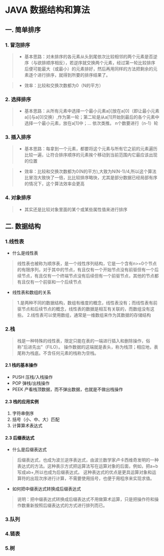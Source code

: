 # JAVA 数据结构和算法

## 一. 简单排序

### 1. 冒泡排序
> * 基本思路：对未排序的各元素从头到尾依次比较相邻的两个元素是否逆序（与欲排顺序相反），若逆序就交换两个元素，经过第一轮比较排序后便可能最大（或最小）的元素排好，然后再用同样的方法把剩余的元素逐个进行排序，就得到所要的排序结果了。

>* 效率：比较和交换次数都为0（N的平方）

### 2. 选择排序
> * 基本思路：从所有元素中选择一个最小元素a[i]放在a[0]（即让最小元素a[i]与a[0]交换）,作为第一轮；第二轮是从a[1]开始到最后的各个元素中选择一个最小元素，放在a[1]中；... 依次类推。 n个数要进行（n-1）轮

### 3. 插入排序
>* 基本思路：每拿到一个元素，都要将这个元素与所有它之前的元素遍历比较一遍，让符合排序顺序的元素挨个移动到当前范围内它最应该出现的位置

>* 效率：比较和交换次数都为0(N的平方),大致为N(N-1)/4,所以这个算法比冒泡大致快了一倍，比比较排序略快，尤其是部分数据已经局部有序的情况下，这个算法效率会更高

### 4. 对象排序
>* 其实还是比较对象里面的某个或某些属性值来进行排序

## 二. 数据结构

### 1.线性表

* 什么是线性表
> 线性表也被称为顺序表，是一个线性序列结构，它是一个含有n>=0个节点的有限序列，对于其中的节点，有且仅有一个开始节点没有前驱但有一个后续节点，有且仅有一个终端节点没有后续但有一个前驱节点，其他的节点都有且仅有一个前驱和一个后续节点

* 线性表和数组的关系
> 1.是两种不同的数据结构，数组有维度的概念，线性表没有；而线性表有前驱节点和后续节点的概念，线性表的数据是相互有关联的，而数组没有这些。
> 2.线性表可以使用数组，通常是一维数组来作为其数据的存储结构

### 2.栈
> 栈是一种特殊的线性表，限定只能在表的一端进行插入和删除操作，俗称"后进先出"（FILO）。 操作数据的这端就是表头，称为栈顶；相应地，表尾称为栈底。不含任何元素的栈称为空栈。

#### 2.1 栈的基本操作

* PUSH 压栈/入栈操作
* POP 弹栈/出栈操作
* PEEK 产看栈顶数据，而不弹出数据，也就是不做出栈操作

#### 2.3 栈的应用实例
1. 字符串倒序
2. 括号（小、中、大）匹配
3. 计算算术表达式

#### 2.3 后缀表达式
* 什么是后缀表达式
>后缀表达式，也成为波兰逆序表达式，由波兰数学家卢卡西维奇发明的一种表达式的方法。这种表示方式把运算法写在运算对象的后面，例如，把a+b 写成ab+,所以也成为后缀表达式。
这种表达式的优点是更具运算对象和运算符的出现次序进行计算，不需要使用括号，也便于用程序来实现求值。
* 如何把中缀表达式转换成后缀表达式
>说明：把中缀表达式转换成后缀表达式不用做算术运算，只是把操作符和操作数重新按照后缀表达式的方式进行排列而已。


### 3.队列


### 4.链表

### 5.树
